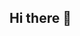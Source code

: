 ## Hi there 👋

<!--
**ArthurRamos26/ArthurRamos26** is a ✨ _special_ ✨ repository because its `README.md` (this file) appears on your GitHub profile.

Here are some ideas to get you started:

- 🔭 I’m currently working on ...
- 🌱 I’m currently learning ...
- 👯 I’m looking to collaborate on ...
- 🤔 I’m looking for help with ...
- 💬 Ask me about ...
- 📫 How to reach me: ...
- 😄 Pronouns: ...
- ⚡ Fun fact: ...
[![Arthur's GitHub stats](https://github-readme-stats.vercel.app/api?username=ArthurRamos26)](https://github.com/ArthurRamos26/github-readme-stats)
-->
